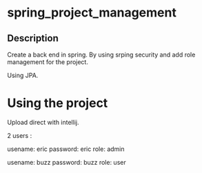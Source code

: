 ﻿# spring_project_management
 ## Description
 
 Create a back end in spring.
 By using srping security and add role management for the project.
 
 Using JPA. 
 
 # Using the project 
 
 Upload direct with intellij.
 
 2 users :
 

usename: eric
password: eric
role: admin


usename: buzz
password: buzz
role: user
 
 
